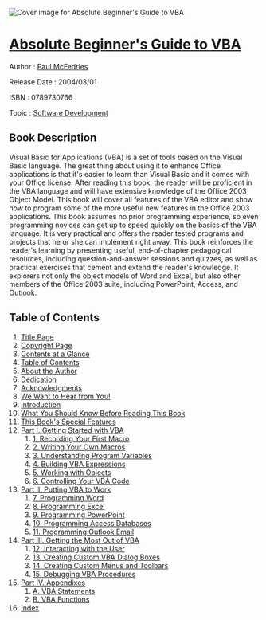 ![Cover image for Absolute Beginner&#39;s Guide to VBA](https://imgdetail.ebookreading.net/cover/cover/software_development/EB0789730766.jpg)

[Absolute Beginner&#39;s Guide to VBA](https://ebookreading.net/view/book/Absolute+Beginner%26%2339%3Bs+Guide+to+VBA-EB0789730766_1.html "Absolute Beginner&#39;s Guide to VBA")
====================================================================================================================

Author : [Paul McFedries](https://ebookreading.net/search/author/Paul+McFedries)

Release Date : 2004/03/01

ISBN : 0789730766

Topic : [Software Development](https://ebookreading.net/search/category/software-development)

Book Description
-----------------

Visual Basic for Applications (VBA) is a set of tools based on the Visual Basic language. The great thing about using it to enhance Office applications is that it's easier to learn than Visual Basic and it comes with your Office license. After reading this book, the reader will be proficient in the VBA language and will have extensive knowledge of the Office 2003 Object Model. This book will cover all features of the VBA editor and show how to program some of the more useful new features in the Office 2003 applications.
This book assumes no prior programming experience, so even programming novices can get up to speed quickly on the basics of the VBA language. It is very practical and offers the reader tested programs and projects that he or she can implement right away. This book reinforces the reader's learning by presenting useful, end-of-chapter pedagogical resources, including question-and-answer sessions and quizzes, as well as practical exercises that cement and extend the reader's knowledge. It explorers not only the object models of Word and Excel, but also other members of the Office 2003 suite, including PowerPoint, Access, and Outlook.
              
Table of Contents
-----------------

1. [Title Page](https://ebookreading.net/view/book/Absolute+Beginner%26%2339%3Bs+Guide+to+VBA-EB0789730766_2.html#title)
1. [Copyright Page](https://ebookreading.net/view/book/Absolute+Beginner%26%2339%3Bs+Guide+to+VBA-EB0789730766_3.html#copy)
1. [Contents at a Glance](https://ebookreading.net/view/book/Absolute+Beginner%26%2339%3Bs+Guide+to+VBA-EB0789730766_4.html#toc1)
1. [Table of Contents](https://ebookreading.net/view/book/Absolute+Beginner%26%2339%3Bs+Guide+to+VBA-EB0789730766_5.html#toc)
1. [About the Author](https://ebookreading.net/view/book/Absolute+Beginner%26%2339%3Bs+Guide+to+VBA-EB0789730766_6.html#pref01)
1. [Dedication](https://ebookreading.net/view/book/Absolute+Beginner%26%2339%3Bs+Guide+to+VBA-EB0789730766_7.html#ded01)
1. [Acknowledgments](https://ebookreading.net/view/book/Absolute+Beginner%26%2339%3Bs+Guide+to+VBA-EB0789730766_8.html#pref02)
1. [We Want to Hear from You!](https://ebookreading.net/view/book/Absolute+Beginner%26%2339%3Bs+Guide+to+VBA-EB0789730766_9.html#pref03)
1. [Introduction](https://ebookreading.net/view/book/Absolute+Beginner%26%2339%3Bs+Guide+to+VBA-EB0789730766_10.html#pref04)
1. [What You Should Know Before Reading This Book](https://ebookreading.net/view/book/Absolute+Beginner%26%2339%3Bs+Guide+to+VBA-EB0789730766_11.html#pref05)
1. [This Book&#39;s Special Features](https://ebookreading.net/view/book/Absolute+Beginner%26%2339%3Bs+Guide+to+VBA-EB0789730766_12.html#pref06)
1. [Part I. Getting Started with VBA](https://ebookreading.net/view/book/Absolute+Beginner%26%2339%3Bs+Guide+to+VBA-EB0789730766_13.html#part01)
    1. [1. Recording Your First Macro](https://ebookreading.net/view/book/Absolute+Beginner%26%2339%3Bs+Guide+to+VBA-EB0789730766_14.html#ch01)
    1. [2. Writing Your Own Macros](https://ebookreading.net/view/book/Absolute+Beginner%26%2339%3Bs+Guide+to+VBA-EB0789730766_15.html#ch02)
    1. [3. Understanding Program Variables](https://ebookreading.net/view/book/Absolute+Beginner%26%2339%3Bs+Guide+to+VBA-EB0789730766_16.html#ch03)
    1. [4. Building VBA Expressions](https://ebookreading.net/view/book/Absolute+Beginner%26%2339%3Bs+Guide+to+VBA-EB0789730766_17.html#ch04)
    1. [5. Working with Objects](https://ebookreading.net/view/book/Absolute+Beginner%26%2339%3Bs+Guide+to+VBA-EB0789730766_18.html#ch05)
    1. [6. Controlling Your VBA Code](https://ebookreading.net/view/book/Absolute+Beginner%26%2339%3Bs+Guide+to+VBA-EB0789730766_19.html#ch06)
1. [Part II. Putting VBA to Work](https://ebookreading.net/view/book/Absolute+Beginner%26%2339%3Bs+Guide+to+VBA-EB0789730766_20.html#part02)
    1. [7. Programming Word](https://ebookreading.net/view/book/Absolute+Beginner%26%2339%3Bs+Guide+to+VBA-EB0789730766_21.html#ch07)
    1. [8. Programming Excel](https://ebookreading.net/view/book/Absolute+Beginner%26%2339%3Bs+Guide+to+VBA-EB0789730766_22.html#ch08)
    1. [9. Programming PowerPoint](https://ebookreading.net/view/book/Absolute+Beginner%26%2339%3Bs+Guide+to+VBA-EB0789730766_23.html#ch09)
    1. [10. Programming Access Databases](https://ebookreading.net/view/book/Absolute+Beginner%26%2339%3Bs+Guide+to+VBA-EB0789730766_24.html#ch10)
    1. [11. Programming Outlook Email](https://ebookreading.net/view/book/Absolute+Beginner%26%2339%3Bs+Guide+to+VBA-EB0789730766_25.html#ch11)
1. [Part III. Getting the Most Out of VBA](https://ebookreading.net/view/book/Absolute+Beginner%26%2339%3Bs+Guide+to+VBA-EB0789730766_26.html#part03)
    1. [12. Interacting with the User](https://ebookreading.net/view/book/Absolute+Beginner%26%2339%3Bs+Guide+to+VBA-EB0789730766_27.html#ch12)
    1. [13. Creating Custom VBA Dialog Boxes](https://ebookreading.net/view/book/Absolute+Beginner%26%2339%3Bs+Guide+to+VBA-EB0789730766_28.html#ch13)
    1. [14. Creating Custom Menus and Toolbars](https://ebookreading.net/view/book/Absolute+Beginner%26%2339%3Bs+Guide+to+VBA-EB0789730766_29.html#ch14)
    1. [15. Debugging VBA Procedures](https://ebookreading.net/view/book/Absolute+Beginner%26%2339%3Bs+Guide+to+VBA-EB0789730766_30.html#ch15)
1. [Part IV. Appendixes](https://ebookreading.net/view/book/Absolute+Beginner%26%2339%3Bs+Guide+to+VBA-EB0789730766_31.html#part04)
    1. [A. VBA Statements](https://ebookreading.net/view/book/Absolute+Beginner%26%2339%3Bs+Guide+to+VBA-EB0789730766_32.html#app01)
    1. [B. VBA Functions](https://ebookreading.net/view/book/Absolute+Beginner%26%2339%3Bs+Guide+to+VBA-EB0789730766_33.html#app02)
1. [Index](https://ebookreading.net/view/book/Absolute+Beginner%26%2339%3Bs+Guide+to+VBA-EB0789730766_34.html#ind)
